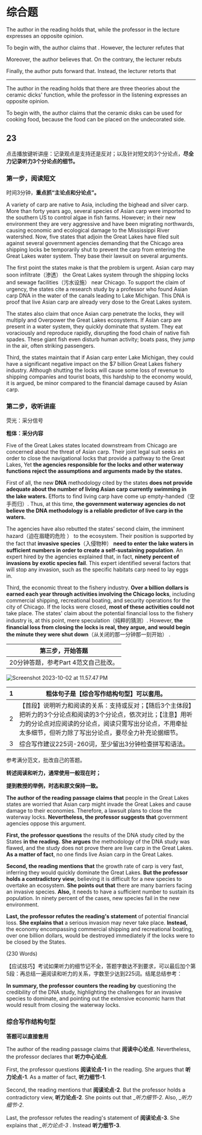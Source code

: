 # 综合题

The author in the reading holds that, while the professor in the lecture expresses an opposite opinion.

To begin with, the author claims that . However, the lecturer refutes that

Moreover, the author believes that. On the contrary, the lecturer rebuts

Finally, the author puts forward that. Instead, the lecturer retorts that

---

The author in the reading holds that there are three theories about the ceramic dicks' function, while the professor in the listening expresses an opposite opinion.

To begin with, the author claims that the ceramic disks can be used for cooking food, because the food can be placed on the undecorated side. 

## 23



点击播放键听讲座：记录观点是支持还是反对；以及针对短文的3个分论点，**尽全力记录听力3个分论点的细节。**



### 第一步，阅读短文

时间3分钟，**重点抓“主论点和分论点”。**

A variety of carp are native to Asia, including the bighead and silver carp. More than forty years ago, several species of Asian carp were imported to the southern US to control algae in fish farms. However; in their new environment they are very aggressive and have been migrating northwards, causing economic and ecological damage to the Mississippi River watershed. Now, five states that adjoin the Great Lakes have filed suit against several government agencies demanding that the Chicago area shipping locks be temporarily shut to prevent the carp from entering the Great Lakes water system. They base their lawsuit on several arguments.

The first point the states make is that the problem is urgent. Asian carp may soon infiltrate（渗透） the Great Lakes system through the shipping locks and sewage facilities（污水设施） near Chicago. To support the claim of urgency, the states cite a research study by a professor who found Asian carp DNA in the water of the canals leading to Lake Michigan. This DNA is proof that live Asian carp are already very dose to the Great Lakes system.

The states also claim that once Asian carp penetrate the locks, they will multiply and Overpower the Great Lakes ecosystems. If Asian carp are present in a water system, they quickly dominate that system. They eat voraciously and reproduce rapidly, disrupting the food chain of native fish spades. These giant fish even disturb human activity; boats pass, they jump in the air, often striking passengers.

Third, the states maintain that if Asian carp enter Lake Michigan, they could have a significant negative impact on the $7 billion Great Lakes fishery industry. Although shutting the locks will cause some loss of revenue to shipping companies and tourist boats, this hardship to the economy would, it is argued, be minor compared to the financial damage caused by Asian carp.

### 第二步，收听讲座

荧光：采分信号

**粗体：采分内容**

Five of the Great Lakes states located downstream from Chicago are concerned about the threat of Asian carp. Their joint legal suit seeks an order to close the navigational locks that provide a pathway to the Great Lakes, Yet **the agencies responsible for the locks and other waterway functions reject the assumptions and arguments made by the states.**

First of all, the new **DNA** methodology cited by the states **does not provide** **adequate about the number of living Asian carp currently swimming in the lake waters.** Efforts to find living carp have come up empty-handed（空手而归）. Thus, at this time, **the government waterway agencies do not believe the DNA methodology is a reliable predictor of live carp in the waters.**

The agencies have also rebutted the states’ second claim, the imminent hazard（迫在眉睫的危险 ） to the ecosystem. Their position is supported by the fact that **invasive species**（入侵物种） **need to enter the lake waters in sufficient numbers in order to create a self-sustaining population**. An expert hired by the agencies explained that, in fact, **ninety percent of invasions by exotic species fail**. This expert identified several factors that will stop any invasion, such as the specific habitats carp need to lay eggs in.

Third, the economic threat to the fishery industry. **Over a billion dollars is earned each year through activities involving the Chicago locks**, including commercial shipping, recreational boating, and security operations for the city of Chicago. If the locks were closed, **most of these activities could not** take place. The states' claim about the potential financial loss to the fishery industry is, at this point, mere speculation（纯粹的猜测）. However, **the financial loss from closing the locks is real, they argue, and would begin the minute they were shut down**（从关闭的那一分钟那一刻开始） .

| 第三步，开始答题                     |
| ------------------------------------ |
| 20分钟答题，参考Part 4范文自己批改。 |



![Screenshot 2023-10-02 at 11.57.47 PM](https://cdn.jsdelivr.net/gh/davidliuk/images@master/blog/Screenshot%202023-10-02%20at%2011.57.47%E2%80%AFPM.png)



| 1    | 粗体句子是【综合写作结构句型】可以套用。                     |
| ---- | ------------------------------------------------------------ |
| 2    | 【首段】说明听力和阅读的关系：支持或反对；【随后3个主体段】把听力的3个分论点和阅读的3个分论点，依次对比；【注意】用听力的分论点对应阅读的分论点，阅读只需写出分论点，不用牵扯太多细节，但听力除了写出分论点，要尽全力补充论据细节。 |
| 3    | 综合写作建议225词-260词，至少留出3分钟检查拼写和语法。       |

参考满分范文，批改自己的答题。

**转述阅读和听力，通常使用一般现在时；**

**提到教授的举例，时态和原文保持一致。**





**The author of the reading passage claims that** people in the Great Lakes states are worried that Asian carp might invade the Great Lakes and cause damage to their economies. Therefore, a lawsuit plans to close the waterway locks. **Nevertheless, the professor suggests that** government agencies oppose this argument.

**First, the professor questions** the results of the DNA study cited by the States **in the reading.** **She argues** the methodology of the DNA study was flawed, and the study does not prove there are live carp in the Great Lakes. **As a matter of fact**, no one finds live Asian carp in the Great Lakes.

**Second, the reading mentions that** the growth rate of carp is very fast, inferring they would quickly dominate the Great Lakes. **But the professor** **holds a contradictory view**, believing it is difficult for a new species to overtake an ecosystem. **She points out that** there are many barriers facing an invasive species. **Also,** it needs to have a sufficient number to sustain its population. In ninety percent of the cases, new species fail in the new environment.

**Last, the professor refutes the reading's statement** of potential financial loss. **She explains that** a serious invasion may never take place. **Instead,** the economy encompassing commercial shipping and recreational boating, over one billion dollars, would be destroyed immediately if the locks were to be closed by the States.

(230 Words)

【应试技巧】考试如果听力的细节记不全，答题字数达不到要求，可以最后加个第5段：再总结一遍阅读和听力的关系，字数至少达到225词。结尾总结参考：

**In summary, the professor counters the reading by** questioning the credibility of the DNA study, highlighting the challenges for an invasive species to dominate, and pointing out the extensive economic harm that would result from closing the waterway locks.

### 综合写作结构句型

**答题可以直接套用**

The author of the reading passage claims that  __阅读中心论点__. Nevertheless, the professor declares that __听力中心论点__.

First, the professor questions __阅读论点-1__ in the reading.  She argues that __听力论点-1__. As a matter of fact, __听力细节-1__.

Second, the reading mentions that __阅读论点-2__. But the professor holds a contradictory view, __听力论点-2__. She points out that __听力细节-2_. Also, __听力细节-2_.

Last, the professor refutes the reading's statement of __阅读论点-3__. She explains that __听力论点-3_ . Instead __听力细节-3__.


